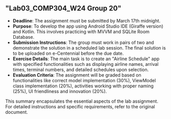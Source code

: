 ## "Lab03_COMP304_W24 Group 20"

- **Deadline**: The assignment must be submitted by March 17th midnight.
- **Purpose**: To develop the app using Android Studio IDE (Giraffe version) and Kotlin. This involves practicing with MVVM and SQLite Room Database.
- **Submission Instructions**: The group must work in pairs of two and demonstrate the solution in a scheduled lab session. The final solution is to be uploaded on e-Centennial before the due date.
- **Exercise Details**: The main task is to create an "Airline Schedule" app with specified functionalities such as displaying airline names, arrival times, terminal numbers, and detailed schedules upon selection.
- **Evaluation Criteria**: The assignment will be graded based on functionalities like correct model implementation (30%), ViewModel class implementation (20%), activities working with proper naming (25%), UI friendliness and innovation (20%).

This summary encapsulates the essential aspects of the lab assignment. For detailed instructions and specific requirements, refer to the original document.
